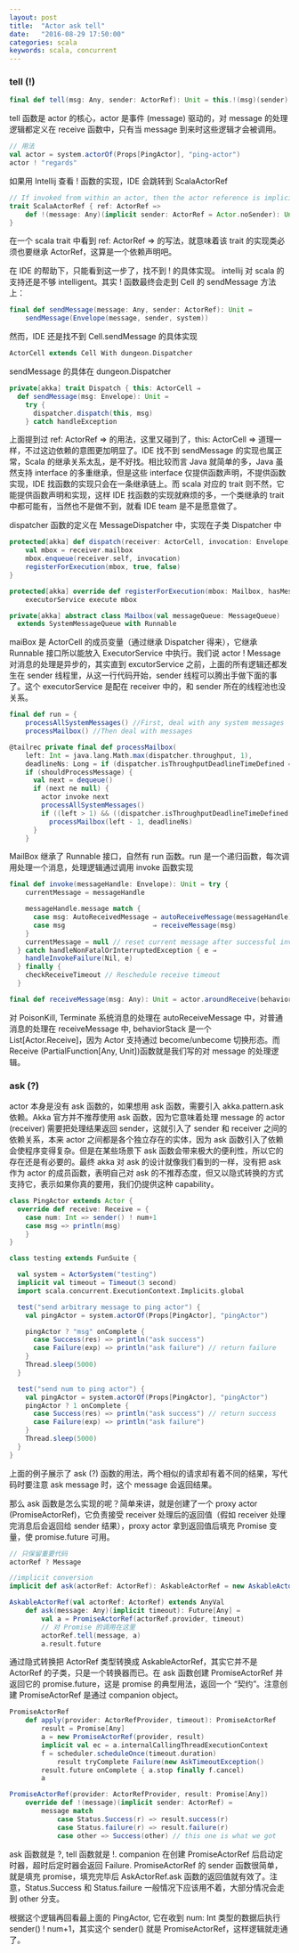 ```yaml
---
layout: post
title:  "Actor ask tell"
date:   "2016-08-29 17:50:00"
categories: scala
keywords: scala, concurrent
---
```


### tell (!)

```scala
final def tell(msg: Any, sender: ActorRef): Unit = this.!(msg)(sender)
```

tell 函数是 actor 的核心，actor 是事件 (message) 驱动的，对 message 的处理逻辑都定义在 receive 函数中，只有当 message 到来时这些逻辑才会被调用。

```scala
// 用法
val actor = system.actorOf(Props[PingActor], "ping-actor")
actor ! "regards"
```
如果用 Intellij 查看 ! 函数的实现，IDE 会跳转到 ScalaActorRef

```scala
// If invoked from within an actor, then the actor reference is implicitly passed on as the implicit 'sender' argument
trait ScalaActorRef { ref: ActorRef =>
	def !(message: Any)(implicit sender: ActorRef = Actor.noSender): Unit
}
```
在一个 scala trait 中看到 ref: ActorRef => 的写法，就意味着该 trait 的实现类必须也要继承 ActorRef，这算是一个依赖声明吧。

在 IDE 的帮助下，只能看到这一步了，找不到 ! 的具体实现。 intellij 对 scala 的支持还是不够 intelligent。其实 ! 函数最终会走到 Cell 的 sendMessage 方法上：

```scala
final def sendMessage(message: Any, sender: ActorRef): Unit =
    sendMessage(Envelope(message, sender, system))
```

然而，IDE 还是找不到 Cell.sendMessage 的具体实现

```scala
ActorCell extends Cell With dungeon.Dispatcher
```

sendMessage 的具体在 dungeon.Dispatcher

```scala
private[akka] trait Dispatch { this: ActorCell ⇒
  def sendMessage(msg: Envelope): Unit =
	try {
      dispatcher.dispatch(this, msg)
    } catch handleException
```

上面提到过 ref: ActorRef => 的用法，这里又碰到了，this: ActorCell => 道理一样，不过这边依赖的意图更加明显了。IDE 找不到 sendMessage 的实现也属正常，Scala 的继承关系太乱，是不好找。相比较而言 Java 就简单的多，Java 虽然支持 interface 的多重继承，但是这些 interface 仅提供函数声明，不提供函数实现，IDE 找函数的实现只会在一条继承链上。而 scala 对应的 trait 则不然，它能提供函数声明和实现，这样 IDE 找函数的实现就麻烦的多，一个类继承的 trait 中都可能有，当然也不是做不到，就看 IDE team 是不是愿意做了。

dispatcher 函数的定义在 MessageDispatcher 中，实现在子类 Dispatcher 中

```scala
protected[akka] def dispatch(receiver: ActorCell, invocation: Envelope):
    val mbox = receiver.mailbox
    mbox.enqueue(receiver.self, invocation)
    registerForExecution(mbox, true, false)
}

protected[akka] override def registerForExecution(mbox: Mailbox, hasMessageHint: Boolean, hasSystemMessageHint: Boolean): Boolean = {
    executorService execute mbox

private[akka] abstract class Mailbox(val messageQueue: MessageQueue)
  extends SystemMessageQueue with Runnable
```
maiBox 是 ActorCell 的成员变量（通过继承 Dispatcher 得来），它继承 Runnable 接口所以能放入 ExecutorService 中执行。我们说 actor ! Message 对消息的处理是异步的，其实直到 excutorService 之前，上面的所有逻辑还都发生在 sender 线程里，从这一行代码开始，sender 线程可以腾出手做下面的事了。这个 executorService 是配在 receiver 中的，和 sender 所在的线程池也没关系。

```scala
final def run = {
    processAllSystemMessages() //First, deal with any system messages
    processMailbox() //Then deal with messages

@tailrec private final def processMailbox(
    left: Int = java.lang.Math.max(dispatcher.throughput, 1),
    deadlineNs: Long = if (dispatcher.isThroughputDeadlineTimeDefined == true) System.nanoTime + dispatcher.throughputDeadlineTime.toNanos else 0L): Unit =
    if (shouldProcessMessage) {
      val next = dequeue()
      if (next ne null) {
        actor invoke next
        processAllSystemMessages()
        if ((left > 1) && ((dispatcher.isThroughputDeadlineTimeDefined == false) || (System.nanoTime - deadlineNs) < 0))
          processMailbox(left - 1, deadlineNs)
      }
    }    
```
MailBox 继承了 Runnable 接口，自然有 run 函数。run 是一个递归函数，每次调用处理一个消息，处理逻辑通过调用 invoke 函数实现

```scala
final def invoke(messageHandle: Envelope): Unit = try {
    currentMessage = messageHandle

    messageHandle.message match {
      case msg: AutoReceivedMessage ⇒ autoReceiveMessage(messageHandle)
      case msg                      ⇒ receiveMessage(msg)
    }
    currentMessage = null // reset current message after successful invocation
  } catch handleNonFatalOrInterruptedException { e ⇒
    handleInvokeFailure(Nil, e)
  } finally {
    checkReceiveTimeout // Reschedule receive timeout
  }

final def receiveMessage(msg: Any): Unit = actor.aroundReceive(behaviorStack.head, msg)  

```

对 PoisonKill, Terminate 系统消息的处理在 autoReceiveMessage 中，对普通消息的处理在 receiveMessage 中, behaviorStack 是一个 List[Actor.Receive]，因为 Actor 支持通过 become/unbecome 切换形态。而 Receive (PartialFunction[Any, Unit])函数就是我们写的对 message 的处理逻辑。


### ask (?)

actor 本身是没有 ask 函数的，如果想用 ask 函数，需要引入 akka.pattern.ask 依赖。Akka 官方并不推荐使用 ask 函数，因为它意味着处理 message 的 actor (receiver) 需要把处理结果返回 sender，这就引入了 sender 和 receiver 之间的依赖关系，本来 actor 之间都是各个独立存在的实体，因为 ask 函数引入了依赖会使程序变得复杂。但是在某些场景下 ask 函数会带来极大的便利性，所以它的存在还是有必要的。最终 akka 对 ask 的设计就像我们看到的一样，没有把 ask 作为 actor 的成员函数，表明自己对 ask 的不推荐态度，但又以隐式转换的方式支持它，表示如果你真的要用，我们仍提供这种 capability。

```scala
class PingActor extends Actor {
  override def receive: Receive = {
    case num: Int => sender() ! num+1
    case msg => println(msg)
    }
}

class testing extends FunSuite {

  val system = ActorSystem("testing")
  implicit val timeout = Timeout(3 second)
  import scala.concurrent.ExecutionContext.Implicits.global

  test("send arbitrary message to ping actor") {
    val pingActor = system.actorOf(Props[PingActor], "pingActor")

    pingActor ? "msg" onComplete {
      case Success(res) => println("ask success")
      case Failure(exp) => println("ask failure") // return failure
    }
    Thread.sleep(5000)
  }

  test("send num to ping actor") {
    val pingActor = system.actorOf(Props[PingActor], "pingActor")
    pingActor ? 1 onComplete {
      case Success(res) => println("ask success") // return success
      case Failure(exp) => println("ask failure")
    }
    Thread.sleep(5000)
  }
}
```

上面的例子展示了 ask (?) 函数的用法，两个相似的请求却有着不同的结果，写代码时要注意 ask message 时，这个 message 会返回结果。


那么 ask 函数是怎么实现的呢？简单来讲，就是创建了一个 proxy actor (PromiseActorRef)，它负责接受 receiver 处理后的返回值（假如 receiver 处理完消息后会返回给 sender 结果），proxy actor 拿到返回值后填充 Promise 变量，使 promise.future 可用。

```scala
// 只保留重要代码
actorRef ? Message

//implicit conversion
implicit def ask(actorRef: ActorRef): AskableActorRef = new AskableActorRef(actorRef)

AskableActorRef(val actorRef: ActorRef) extends AnyVal
	def ask(message: Any)(implicit timeout): Future[Any] =
		val a = PromiseActorRef(actorRef.provider, timeout)
		// 对 Promise 的调用在这里
		actorRef.tell(message, a)
		a.result.future
```
通过隐式转换把 ActorRef 类型转换成 AskableActorRef，其实它并不是 ActorRef 的子类，只是一个转换器而已。在 ask 函数创建 PromiseActorRef 并返回它的 promise.future，这是 promise 的典型用法，返回一个 “契约”。注意创建 PromiseActorRef 是通过 companion object。

```scala
PromiseActorRef
	def apply(provider: ActorRefProvider, timeout): PromiseActorRef
		result = Promise[Any]
		a = new PromiseActorRef(provider, result)
		implicit val ec = a.internalCallingThreadExecutionContext
		f = scheduler.scheduleOnce(timeout.duration)
			result tryComplete Failure(new AskTimeoutException()
		result.future onComplete { a.stop finally f.cancel)
		a

PromiseActorRef(provider: ActorRefProvider, result: Promise[Any])
	override def !(message)(implicit sender: ActorRef) =
		message match
			case Status.Success(r) => result.success(r)
			case Status.failure(r) => result.failure(r)
			case other => Success(other) // this one is what we got
```
ask 函数就是 ?, tell 函数就是 !. companion 在创建 PromiseActorRef 后启动定时器，超时后定时器会返回 Failure. PromiseActorRef 的 sender 函数很简单，就是填充 promise，填充完毕后 AskActorRef.ask 函数的返回值就有效了。注意，Status.Success 和 Status.failure 一般情况下应该用不着，大部分情况会走到 other 分支。

根据这个逻辑再回看最上面的 PingActor, 它在收到 num: Int 类型的数据后执行 sender() ! num+1，其实这个 sender() 就是 PromiseActorRef，这样逻辑就走通了。
